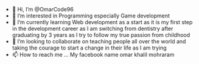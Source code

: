 - 👋 Hi, I’m @OmarCode96
- 👀 I’m interested in Programming especially Game development 
- 🌱 I’m currently learning Web development as a start as it is my first step in the development career as I am switching from dentistry after graduating by 3 years as I try to follow my true passion from childhood
- 💞️ I’m looking to collaborate on teaching people all over the world and taking the courage to start a change in their life as I am trying
- 📫 How to reach me ... My facebook name omar khalil mohraram

<!---
OmarCode96/OmarCode96 is a ✨ special ✨ repository because its `README.md` (this file) appears on your GitHub profile.
You can click the Preview link to take a look at your changes.
--->
